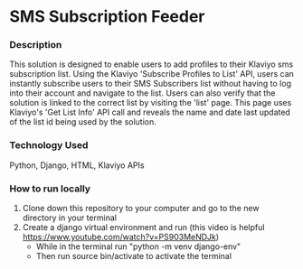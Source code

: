 # SMS Subscription Feeder

### Description
This solution is designed to enable users to add profiles to their Klaviyo sms subscription list. Using the Klaviyo 'Subscribe Profiles to List' API, users can instantly subscribe users to their SMS Subscribers list without having to log into their account and navigate to the list. Users can also verify that the solution is linked to the correct list by visiting the 'list' page. This page uses Klaviyo's 'Get List Info' API call and reveals the name and date last updated of the list id being used by the solution. 

### Technology Used
Python, Django, HTML, Klaviyo APIs

### How to run locally
1. Clone down this repository to your computer and go to the new directory in your terminal
2. Create a django virtual environment and run (this video is helpful https://www.youtube.com/watch?v=PS903MeNDJk)
    - While in the terminal run "python -m venv django-env"
    - Then run source bin/activate to activate the terminal
